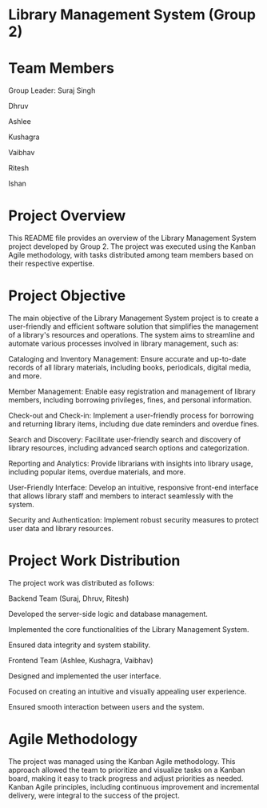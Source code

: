 # Library Management System (Group 2)
# Team Members

Group Leader: Suraj Singh

Dhruv

Ashlee

Kushagra

Vaibhav

Ritesh

Ishan

# Project Overview
  
This README file provides an overview of the Library Management System project developed by Group 2. The project was executed using the Kanban Agile methodology, with tasks distributed among team members based on their respective expertise.

# Project Objective

The main objective of the Library Management System project is to create a user-friendly and efficient software solution that simplifies the management of a library's resources and operations. The system aims to streamline and automate various processes involved in library management, such as:


Cataloging and Inventory Management: Ensure accurate and up-to-date records of all library materials, including books, periodicals, digital media, and more.


Member Management: Enable easy registration and management of library members, including borrowing privileges, fines, and personal information.


Check-out and Check-in: Implement a user-friendly process for borrowing and returning library items, including due date reminders and overdue fines.


Search and Discovery: Facilitate user-friendly search and discovery of library resources, including advanced search options and categorization.


Reporting and Analytics: Provide librarians with insights into library usage, including popular items, overdue materials, and more.


User-Friendly Interface: Develop an intuitive, responsive front-end interface that allows library staff and members to interact seamlessly with the system.


Security and Authentication: Implement robust security measures to protect user data and library resources.


# Project Work Distribution

The project work was distributed as follows:

Backend Team (Suraj, Dhruv, Ritesh)

Developed the server-side logic and database management.

Implemented the core functionalities of the Library Management System.

Ensured data integrity and system stability.

Frontend Team (Ashlee, Kushagra, Vaibhav)

Designed and implemented the user interface.

Focused on creating an intuitive and visually appealing user experience.

Ensured smooth interaction between users and the system.

# Agile Methodology

The project was managed using the Kanban Agile methodology. This approach allowed the team to prioritize and visualize tasks on a Kanban board, making it easy to track progress and adjust priorities as needed. Kanban Agile principles, including continuous improvement and incremental delivery, were integral to the success of the project.
